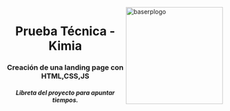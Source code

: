 <img height="225" alt="baserplogo" src="https://media.licdn.com/dms/image/C560BAQGsqKT-AjomXA/company-logo_200_200/0/1519874130106?e=2147483647&v=beta&t=TsdQC9aBpDJYimAiFmijhswOn-pmWf1_ucFrdZfey-E" align="right">
<div align="center">
  <h1>Prueba Técnica - Kimia</h1>
  <h3>Creación de una landing page con HTML,CSS,JS</h3>
  <h5><i>Libreta del proyecto para apuntar tiempos.</i></h5>
</div>
 
